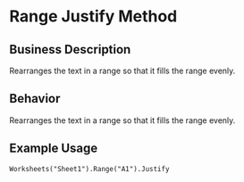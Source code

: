 # Range Justify Method

## Business Description
Rearranges the text in a range so that it fills the range evenly.

## Behavior
Rearranges the text in a range so that it fills the range evenly.

## Example Usage
```vba
Worksheets("Sheet1").Range("A1").Justify
```